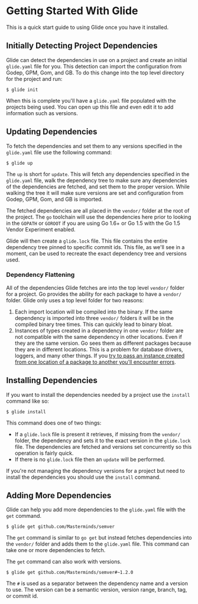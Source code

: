 # Getting Started With Glide

This is a quick start guide to using Glide once you have it installed.

## Initially Detecting Project Dependencies

Glide can detect the dependencies in use on a project and create an initial `glide.yaml` file for you. This detection can import the configuration from Godep, GPM, Gom, and GB. To do this change into the top level directory for the project and run:

    $ glide init

When this is complete you'll have a `glide.yaml` file populated with the projects being used. You can open up this file and even edit it to add information such as versions.

## Updating Dependencies

To fetch the dependencies and set them to any versions specified in the `glide.yaml` file use the following command:

    $ glide up

The `up` is short for `update`. This will fetch any dependencies specified in the `glide.yaml` file, walk the dependency tree to make sure any dependencies of the dependencies are fetched, and set them to the proper version. While walking the tree it will make sure versions are set and configuration from Godep, GPM, Gom, and GB is imported.

The fetched dependencies are all placed in the `vendor/` folder at the root of the project. The `go` toolchain will use the dependencies here prior to looking in the `GOPATH` or `GOROOT` if you are using Go 1.6+ or Go 1.5 with the Go 1.5 Vendor Experiment enabled.

Glide will then create a `glide.lock` file. This file contains the entire dependency tree pinned to specific commit ids. This file, as we'll see in a moment, can be used to recreate the exact dependency tree and versions used.

### Dependency Flattening

All of the dependencies Glide fetches are into the top level `vendor/` folder for a project. Go provides the ability for each package to have a `vendor/` folder. Glide only uses a top level folder for two reasons:

1. Each import location will be compiled into the binary. If the same dependency is imported into three `vendor/` folders it will be in the compiled binary tree times. This can quickly lead to binary bloat.
2. Instances of types created in a dependency in one `vendor/` folder are not compatible with the same dependency in other locations. Even if they are the same version. Go sees them as different packages because they are in different locations. This is a problem for database drivers, loggers, and many other things. If you [try to pass an instance created from one location of a package to another you'll encounter errors](https://github.com/mattfarina/golang-broken-vendor).

## Installing Dependencies

If you want to install the dependencies needed by a project use the `install` command like so:

    $ glide install

This command does one of two things:

* If a `glide.lock` file is present it retrieves, if missing from the `vendor/` folder, the dependency and sets it to the exact version in the `glide.lock` file. The dependencies are fetched and versions set concurrently so this operation is fairly quick.
* If there is no `glide.lock` file then an `update` will be performed.

If you're not managing the dependency versions for a project but need to install the dependencies you should use the `install` command.

## Adding More Dependencies

Glide can help you add more dependencies to the `glide.yaml` file with the `get` command.

    $ glide get github.com/Masterminds/semver

The `get` command is similar to `go get` but instead fetches dependencies into the `vendor/` folder and adds them to the `glide.yaml` file. This command can take one or more dependencies to fetch.

The `get` command can also work with versions.

    $ glide get github.com/Masterminds/semver#~1.2.0

The `#` is used as a separator between the dependency name and a version to use. The version can be a semantic version, version range, branch, tag, or commit id.
